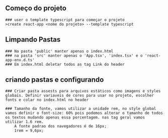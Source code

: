 ## Começo do projeto 

    ### user o template typescript para começar o projeto
    >create react-app <nome do projeto> --template typescript

    
## Limpando Pastas

    ### Na pasta 'public' manter apenas o index.html
    ### na pasta 'src' manter apenas o 'App.tsx', 'index.tsx' e o 'react-app-env.d.ts'
    ### Em index.html deletar todos as tag Link do header

## criando pastas e configurando
    ### Criar pasta assests para arquivos estáticos como imagens e styles globais. Definir variaveis de cores para usar no projeto, escolher fonts e colar no index.html no header

    ### Tamanho da fonte, vamos utilizar a unidade rem, no style global vamos definir o font-size: 60% pois podemos alterar o tamanho de todos os textos mudando apenas essa porcentagem. nas tag geral vamos utilizar 1.6 rem. 
        A fonte padrao dos navegadores é de 16px;
        1rem = 9,6px;
